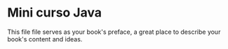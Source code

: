 Mini curso Java
=======

This file file serves as your book's preface, a great place to describe your book's content and ideas.